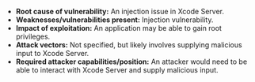- **Root cause of vulnerability:** An injection issue in Xcode Server.
- **Weaknesses/vulnerabilities present:** Injection vulnerability.
- **Impact of exploitation:** An application may be able to gain root privileges.
- **Attack vectors:** Not specified, but likely involves supplying malicious input to Xcode Server.
- **Required attacker capabilities/position:** An attacker would need to be able to interact with Xcode Server and supply malicious input.